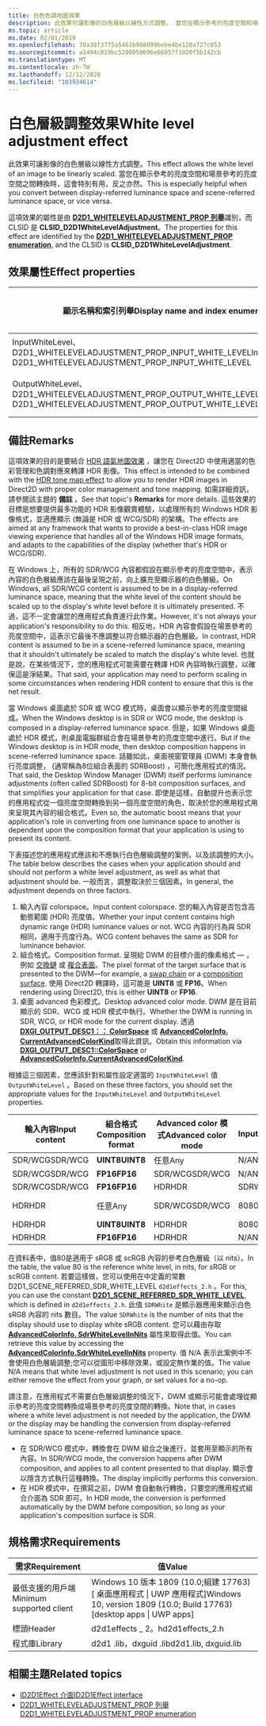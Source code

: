 ```yaml
---
title: 白色色調地圖效果
description: 此效果可讓影像的白色層級以線性方式調整。 當您在顯示參考的亮度空間和場景參考的亮度空間之間轉換時，這會特別有用，反之亦然。
ms.topic: article
ms.date: 02/01/2019
ms.openlocfilehash: 70a38f37f5a5461b968099bebe4be120a727c053
ms.sourcegitcommit: a1494c819bc5200050696e66057f1020f5b142cb
ms.translationtype: MT
ms.contentlocale: zh-TW
ms.lasthandoff: 12/12/2020
ms.locfileid: "103934614"
---
```

# <a name="white-level-adjustment-effect"></a><span data-ttu-id="3b7e9-104">白色層級調整效果</span><span class="sxs-lookup"><span data-stu-id="3b7e9-104">White level adjustment effect</span></span>

<span data-ttu-id="3b7e9-105">此效果可讓影像的白色層級以線性方式調整。</span><span class="sxs-lookup"><span data-stu-id="3b7e9-105">This effect allows the white level of an image to be linearly scaled.</span></span> <span data-ttu-id="3b7e9-106">當您在顯示參考的亮度空間和場景參考的亮度空間之間轉換時，這會特別有用，反之亦然。</span><span class="sxs-lookup"><span data-stu-id="3b7e9-106">This is especially helpful when you convert between display-referred luminance space and scene-referred luminance space, or vice versa.</span></span>

<span data-ttu-id="3b7e9-107">這項效果的屬性是由 [**D2D1_WHITELEVELADJUSTMENT_PROP 列舉**](/windows/desktop/api/d2d1effects_2/ne-d2d1effects_2-d2d1_whiteleveladjustment_prop)識別，而 CLSID 是 **CLSID_D2D1WhiteLevelAdjustment**。</span><span class="sxs-lookup"><span data-stu-id="3b7e9-107">The properties for this effect are identified by the [**D2D1_WHITELEVELADJUSTMENT_PROP enumeration**](/windows/desktop/api/d2d1effects_2/ne-d2d1effects_2-d2d1_whiteleveladjustment_prop), and the CLSID is **CLSID_D2D1WhiteLevelAdjustment**.</span></span>

## <a name="effect-properties"></a><span data-ttu-id="3b7e9-108">效果屬性</span><span class="sxs-lookup"><span data-stu-id="3b7e9-108">Effect properties</span></span>

| <span data-ttu-id="3b7e9-109">顯示名稱和索引列舉</span><span class="sxs-lookup"><span data-stu-id="3b7e9-109">Display name and index enumeration</span></span> | <span data-ttu-id="3b7e9-110">類型和預設值</span><span class="sxs-lookup"><span data-stu-id="3b7e9-110">Type and default value</span></span> | <span data-ttu-id="3b7e9-111">Description</span><span class="sxs-lookup"><span data-stu-id="3b7e9-111">Description</span></span> |
|-|-|-|
| <span data-ttu-id="3b7e9-112">InputWhiteLevel、D2D1_WHITELEVELADJUSTMENT_PROP_INPUT_WHITE_LEVEL</span><span class="sxs-lookup"><span data-stu-id="3b7e9-112">InputWhiteLevel, D2D1_WHITELEVELADJUSTMENT_PROP_INPUT_WHITE_LEVEL</span></span> | <span data-ttu-id="3b7e9-113">FLOAT</span><span class="sxs-lookup"><span data-stu-id="3b7e9-113">FLOAT</span></span> | <span data-ttu-id="3b7e9-114">輸入影像的白色層級，以 nits。</span><span class="sxs-lookup"><span data-stu-id="3b7e9-114">The white level of the input image, in nits.</span></span> |
| <span data-ttu-id="3b7e9-115">OutputWhiteLevel、D2D1_WHITELEVELADJUSTMENT_PROP_OUTPUT_WHITE_LEVEL</span><span class="sxs-lookup"><span data-stu-id="3b7e9-115">OutputWhiteLevel, D2D1_WHITELEVELADJUSTMENT_PROP_OUTPUT_WHITE_LEVEL</span></span> | <span data-ttu-id="3b7e9-116">FLOAT</span><span class="sxs-lookup"><span data-stu-id="3b7e9-116">FLOAT</span></span> | <span data-ttu-id="3b7e9-117">輸出影像的白色層級（nits）。</span><span class="sxs-lookup"><span data-stu-id="3b7e9-117">The white level of the output image, in nits.</span></span> |

## <a name="remarks"></a><span data-ttu-id="3b7e9-118">備註</span><span class="sxs-lookup"><span data-stu-id="3b7e9-118">Remarks</span></span>
<span data-ttu-id="3b7e9-119">這項效果的目的是要結合 [HDR 語氣地圖效果](hdr-tone-map-effect.md) ，讓您在 Direct2D 中使用適當的色彩管理和色調對應來轉譯 HDR 影像。</span><span class="sxs-lookup"><span data-stu-id="3b7e9-119">This effect is intended to be combined with the [HDR tone map effect](hdr-tone-map-effect.md) to allow you to render HDR images in Direct2D with proper color management and tone mapping.</span></span> <span data-ttu-id="3b7e9-120">如需詳細資訊，請參閱該主題的 **備註** 。</span><span class="sxs-lookup"><span data-stu-id="3b7e9-120">See that topic's **Remarks** for more details.</span></span> <span data-ttu-id="3b7e9-121">這些效果的目標是想要提供最多功能的 HDR 影像觀賞體驗，以處理所有的 Windows HDR 影像格式，並適應顯示 (無論是 HDR 或 WCG/SDR) 的架構。</span><span class="sxs-lookup"><span data-stu-id="3b7e9-121">The effects are aimed at any framework that wants to provide a best-in-class HDR image viewing experience that handles all of the Windows HDR image formats, and adapts to the capabilities of the display (whether that's HDR or WCG/SDR).</span></span>

<span data-ttu-id="3b7e9-122">在 Windows 上，所有的 SDR/WCG 內容都假設在顯示參考的亮度空間中，表示內容的白色層級應該在最後呈現之前，向上擴充至顯示器的白色層級。</span><span class="sxs-lookup"><span data-stu-id="3b7e9-122">On Windows, all SDR/WCG content is assumed to be in a display-referred luminance space, meaning that the white level of the content should be scaled up to the display's white level before it is ultimately presented.</span></span> <span data-ttu-id="3b7e9-123">不過，這不一定會讓您的應用程式負責進行此作業。</span><span class="sxs-lookup"><span data-stu-id="3b7e9-123">However, it's not always your application's responsibility to do this.</span></span> <span data-ttu-id="3b7e9-124">相反地，HDR 內容會假設在場景參考的亮度空間中，這表示它最後不應調整以符合顯示器的白色層級。</span><span class="sxs-lookup"><span data-stu-id="3b7e9-124">In contrast, HDR content is assumed to be in a scene-referred luminance space, meaning that it shouldn't ultimately be scaled to match the display's white level.</span></span> <span data-ttu-id="3b7e9-125">也就是說，在某些情況下，您的應用程式可能需要在轉譯 HDR 內容時執行調整，以確保這是淨結果。</span><span class="sxs-lookup"><span data-stu-id="3b7e9-125">That said, your application may need to perform scaling in some circumstances when rendering HDR content to ensure that this is the net result.</span></span>

<span data-ttu-id="3b7e9-126">當 Windows 桌面處於 SDR 或 WCG 模式時，桌面會以顯示參考的亮度空間組成。</span><span class="sxs-lookup"><span data-stu-id="3b7e9-126">When the Windows desktop is in SDR or WCG mode, the desktop is composed in a display-referred luminance space.</span></span> <span data-ttu-id="3b7e9-127">但是，如果 Windows 桌面處於 HDR 模式，則桌面電腦群組合會在場景參考的亮度空間中進行。</span><span class="sxs-lookup"><span data-stu-id="3b7e9-127">But if the Windows desktop is in HDR mode, then desktop composition happens in scene-referred luminance space.</span></span> <span data-ttu-id="3b7e9-128">話雖如此，桌面視窗管理員 (DWM) 本身會執行亮度調整， (通常稱為8位組合表面的 SDRBoost) ，可簡化應用程式的情況。</span><span class="sxs-lookup"><span data-stu-id="3b7e9-128">That said, the Desktop Window Manager (DWM) itself performs luminance adjustments (often called SDRBoost) for 8-bit composition surfaces, and that simplifies your application for that case.</span></span> <span data-ttu-id="3b7e9-129">即使是這樣，自動提升也表示您的應用程式從一個亮度空間轉換到另一個亮度空間的角色，取決於您的應用程式用來呈現其內容的組合格式。</span><span class="sxs-lookup"><span data-stu-id="3b7e9-129">Even so, the automatic boost means that your application's role in converting from one luminance space to another is dependent upon the composition format that your application is using to present its content.</span></span>

<span data-ttu-id="3b7e9-130">下表描述您的應用程式應該和不應執行白色層級調整的案例，以及該調整的大小。</span><span class="sxs-lookup"><span data-stu-id="3b7e9-130">The table below describes the cases when your application should and should not perform a white level adjustment, as well as what that adjustment should be.</span></span> <span data-ttu-id="3b7e9-131">一般而言，調整取決於三個因素。</span><span class="sxs-lookup"><span data-stu-id="3b7e9-131">In general, the adjustment depends on three factors.</span></span>

1. <span data-ttu-id="3b7e9-132">輸入內容 colorspace。</span><span class="sxs-lookup"><span data-stu-id="3b7e9-132">Input content colorspace.</span></span> <span data-ttu-id="3b7e9-133">您的輸入內容是否包含高動態範圍 (HDR) 亮度值。</span><span class="sxs-lookup"><span data-stu-id="3b7e9-133">Whether your input content contains high dynamic range (HDR) luminance values or not.</span></span> <span data-ttu-id="3b7e9-134">WCG 內容的行為與 SDR 相同，適用于亮度行為。</span><span class="sxs-lookup"><span data-stu-id="3b7e9-134">WCG content behaves the same as SDR for luminance behavior.</span></span>
2. <span data-ttu-id="3b7e9-135">組合格式。</span><span class="sxs-lookup"><span data-stu-id="3b7e9-135">Composition format.</span></span> <span data-ttu-id="3b7e9-136">呈現給 DWM 的目標介面的像素格式 &mdash; ，例如 [交換鏈](/windows/desktop/api/dxgi/nn-dxgi-idxgiswapchain) 或 [複合表面](/uwp/api/Windows.UI.Composition.ICompositionSurface)。</span><span class="sxs-lookup"><span data-stu-id="3b7e9-136">The pixel format of the target surface that is presented to the DWM&mdash;for example, a [swap chain](/windows/desktop/api/dxgi/nn-dxgi-idxgiswapchain) or a [composition surface](/uwp/api/Windows.UI.Composition.ICompositionSurface).</span></span> <span data-ttu-id="3b7e9-137">使用 Direct2D 轉譯時，這可能是 **UINT8** 或 **FP16**。</span><span class="sxs-lookup"><span data-stu-id="3b7e9-137">When rendering using Direct2D, this is either **UINT8** or **FP16**.</span></span>
3. <span data-ttu-id="3b7e9-138">桌面 advanced 色彩模式。</span><span class="sxs-lookup"><span data-stu-id="3b7e9-138">Desktop advanced color mode.</span></span> <span data-ttu-id="3b7e9-139">DWM 是在目前顯示的 SDR、WCG 或 HDR 模式中執行。</span><span class="sxs-lookup"><span data-stu-id="3b7e9-139">Whether the DWM is running in SDR, WCG, or HDR mode for the current display.</span></span> <span data-ttu-id="3b7e9-140">透過 [**DXGI_OUTPUT_DESC1：： ColorSpace**](/windows/desktop/api/dxgi1_6/ns-dxgi1_6-dxgi_output_desc1) 或 [**AdvancedColorInfo. CurrentAdvancedColorKind**](/uwp/api/windows.graphics.display.advancedcolorinfo.currentadvancedcolorkind)取得此資訊。</span><span class="sxs-lookup"><span data-stu-id="3b7e9-140">Obtain this information via [**DXGI_OUTPUT_DESC1::ColorSpace**](/windows/desktop/api/dxgi1_6/ns-dxgi1_6-dxgi_output_desc1) or [**AdvancedColorInfo.CurrentAdvancedColorKind**](/uwp/api/windows.graphics.display.advancedcolorinfo.currentadvancedcolorkind).</span></span>

<span data-ttu-id="3b7e9-141">根據這三個因素，您應該針對和屬性設定適當的 `InputWhiteLevel` 值 `OutputWhiteLevel` 。</span><span class="sxs-lookup"><span data-stu-id="3b7e9-141">Based on these three factors, you should set the appropriate values for the `InputWhiteLevel` and `OutputWhiteLevel` properties.</span></span>

|<span data-ttu-id="3b7e9-142">輸入內容</span><span class="sxs-lookup"><span data-stu-id="3b7e9-142">Input content</span></span>|<span data-ttu-id="3b7e9-143">組合格式</span><span class="sxs-lookup"><span data-stu-id="3b7e9-143">Composition format</span></span>|<span data-ttu-id="3b7e9-144">Advanced color 模式</span><span class="sxs-lookup"><span data-stu-id="3b7e9-144">Advanced color mode</span></span>|<span data-ttu-id="3b7e9-145">InputWhiteLevel</span><span class="sxs-lookup"><span data-stu-id="3b7e9-145">InputWhiteLevel</span></span>|<span data-ttu-id="3b7e9-146">OutputWhiteLevel</span><span class="sxs-lookup"><span data-stu-id="3b7e9-146">OutputWhiteLevel</span></span>|
|-|-|-|-|-|
|<span data-ttu-id="3b7e9-147">SDR/WCG</span><span class="sxs-lookup"><span data-stu-id="3b7e9-147">SDR/WCG</span></span>|<span data-ttu-id="3b7e9-148">**UINT8**</span><span class="sxs-lookup"><span data-stu-id="3b7e9-148">**UINT8**</span></span>|<span data-ttu-id="3b7e9-149">任意</span><span class="sxs-lookup"><span data-stu-id="3b7e9-149">Any</span></span>|<span data-ttu-id="3b7e9-150">N/A</span><span class="sxs-lookup"><span data-stu-id="3b7e9-150">N/A</span></span>|<span data-ttu-id="3b7e9-151">N/A</span><span class="sxs-lookup"><span data-stu-id="3b7e9-151">N/A</span></span>|
|<span data-ttu-id="3b7e9-152">SDR/WCG</span><span class="sxs-lookup"><span data-stu-id="3b7e9-152">SDR/WCG</span></span>|<span data-ttu-id="3b7e9-153">**FP16**</span><span class="sxs-lookup"><span data-stu-id="3b7e9-153">**FP16**</span></span>|<span data-ttu-id="3b7e9-154">SDR/WCG</span><span class="sxs-lookup"><span data-stu-id="3b7e9-154">SDR/WCG</span></span>|<span data-ttu-id="3b7e9-155">N/A</span><span class="sxs-lookup"><span data-stu-id="3b7e9-155">N/A</span></span>|<span data-ttu-id="3b7e9-156">N/A</span><span class="sxs-lookup"><span data-stu-id="3b7e9-156">N/A</span></span>|
|<span data-ttu-id="3b7e9-157">SDR/WCG</span><span class="sxs-lookup"><span data-stu-id="3b7e9-157">SDR/WCG</span></span>|<span data-ttu-id="3b7e9-158">**FP16**</span><span class="sxs-lookup"><span data-stu-id="3b7e9-158">**FP16**</span></span>|<span data-ttu-id="3b7e9-159">HDR</span><span class="sxs-lookup"><span data-stu-id="3b7e9-159">HDR</span></span>|<span data-ttu-id="3b7e9-160">SDRWhite</span><span class="sxs-lookup"><span data-stu-id="3b7e9-160">SDRWhite</span></span>|<span data-ttu-id="3b7e9-161">80</span><span class="sxs-lookup"><span data-stu-id="3b7e9-161">80</span></span>|
|<span data-ttu-id="3b7e9-162">HDR</span><span class="sxs-lookup"><span data-stu-id="3b7e9-162">HDR</span></span>|<span data-ttu-id="3b7e9-163">任意</span><span class="sxs-lookup"><span data-stu-id="3b7e9-163">Any</span></span>|<span data-ttu-id="3b7e9-164">SDR/WCG</span><span class="sxs-lookup"><span data-stu-id="3b7e9-164">SDR/WCG</span></span>|<span data-ttu-id="3b7e9-165">80</span><span class="sxs-lookup"><span data-stu-id="3b7e9-165">80</span></span>|[<span data-ttu-id="3b7e9-166">**DXGI_OUTPUT_DESC1：： MaxLuminance**</span><span class="sxs-lookup"><span data-stu-id="3b7e9-166">**DXGI_OUTPUT_DESC1::MaxLuminance**</span></span>](/windows/desktop/api/dxgi1_6/ns-dxgi1_6-dxgi_output_desc1)|
|<span data-ttu-id="3b7e9-167">HDR</span><span class="sxs-lookup"><span data-stu-id="3b7e9-167">HDR</span></span>|<span data-ttu-id="3b7e9-168">**UINT8**</span><span class="sxs-lookup"><span data-stu-id="3b7e9-168">**UINT8**</span></span>|<span data-ttu-id="3b7e9-169">HDR</span><span class="sxs-lookup"><span data-stu-id="3b7e9-169">HDR</span></span>|<span data-ttu-id="3b7e9-170">80</span><span class="sxs-lookup"><span data-stu-id="3b7e9-170">80</span></span>|<span data-ttu-id="3b7e9-171">SDRWhite</span><span class="sxs-lookup"><span data-stu-id="3b7e9-171">SDRWhite</span></span>|
|<span data-ttu-id="3b7e9-172">HDR</span><span class="sxs-lookup"><span data-stu-id="3b7e9-172">HDR</span></span>|<span data-ttu-id="3b7e9-173">**FP16**</span><span class="sxs-lookup"><span data-stu-id="3b7e9-173">**FP16**</span></span>|<span data-ttu-id="3b7e9-174">HDR</span><span class="sxs-lookup"><span data-stu-id="3b7e9-174">HDR</span></span>|<span data-ttu-id="3b7e9-175">N/A</span><span class="sxs-lookup"><span data-stu-id="3b7e9-175">N/A</span></span>|<span data-ttu-id="3b7e9-176">N/A</span><span class="sxs-lookup"><span data-stu-id="3b7e9-176">N/A</span></span>|

<span data-ttu-id="3b7e9-177">在資料表中，值80是適用于 sRGB 或 scRGB 內容的參考白色層級（以 nits）。</span><span class="sxs-lookup"><span data-stu-id="3b7e9-177">In the table, the value 80 is the reference white level, in nits, for sRGB or scRGB content.</span></span> <span data-ttu-id="3b7e9-178">若要這樣做，您可以使用[](/windows/desktop/direct2d/direct2d-constants)在中定義的常數 D2D1_SCENE_REFERRED_SDR_WHITE_LEVEL `d2d1effects_2.h` 。</span><span class="sxs-lookup"><span data-stu-id="3b7e9-178">For this, you can use the constant [**D2D1_SCENE_REFERRED_SDR_WHITE_LEVEL**](/windows/desktop/direct2d/direct2d-constants), which is defined in `d2d1effects_2.h`.</span></span> <span data-ttu-id="3b7e9-179">此值 `SDRWhite` 是顯示器應用來顯示白色 sRGB 內容的 nits 數目。</span><span class="sxs-lookup"><span data-stu-id="3b7e9-179">The value `SDRWhite` is the number of nits that the display should use to display white sRGB content.</span></span> <span data-ttu-id="3b7e9-180">您可以藉由存取 [**AdvancedColorInfo. SdrWhiteLevelInNits**](/uwp/api/windows.graphics.display.advancedcolorinfo.sdrwhitelevelinnits) 屬性來取得此值。</span><span class="sxs-lookup"><span data-stu-id="3b7e9-180">You can retrieve this value by accessing the [**AdvancedColorInfo.SdrWhiteLevelInNits**](/uwp/api/windows.graphics.display.advancedcolorinfo.sdrwhitelevelinnits) property.</span></span> <span data-ttu-id="3b7e9-181">值 N/A 表示此案例中不會使用白色層級調整;您可以從圖形中移除效果，或設定無作業的值。</span><span class="sxs-lookup"><span data-stu-id="3b7e9-181">The value N/A means that white level adjustment is not used in this scenario; you can either remove the effect from your graph, or set values for a no-op.</span></span>

<span data-ttu-id="3b7e9-182">請注意，在應用程式不需要白色層級調整的情況下，DWM 或顯示可能會處理從顯示參考的亮度空間轉換成場景參考的亮度空間的轉換。</span><span class="sxs-lookup"><span data-stu-id="3b7e9-182">Note that, in cases where a white level adjustment is not needed by the application, the DWM or the display may be handling the conversion from display-referred luminance space to scene-referred luminance space.</span></span>

- <span data-ttu-id="3b7e9-183">在 SDR/WCG 模式中，轉換會在 DWM 組合之後進行，並套用至顯示的所有內容。</span><span class="sxs-lookup"><span data-stu-id="3b7e9-183">In SDR/WCG mode, the conversion happens after DWM composition, and applies to all content presented to that display.</span></span> <span data-ttu-id="3b7e9-184">顯示會以隱含方式執行這種轉換。</span><span class="sxs-lookup"><span data-stu-id="3b7e9-184">The display implicitly performs this conversion.</span></span>
- <span data-ttu-id="3b7e9-185">在 HDR 模式中，在撰寫之前，DWM 會自動執行轉換，只要您的應用程式組合介面為 SDR 即可。</span><span class="sxs-lookup"><span data-stu-id="3b7e9-185">In HDR mode, the conversion is performed automatically by the DWM before composition, so long as your application's composition surface is SDR.</span></span>

## <a name="requirements"></a><span data-ttu-id="3b7e9-186">規格需求</span><span class="sxs-lookup"><span data-stu-id="3b7e9-186">Requirements</span></span>

| <span data-ttu-id="3b7e9-187">需求</span><span class="sxs-lookup"><span data-stu-id="3b7e9-187">Requirement</span></span> | <span data-ttu-id="3b7e9-188">值</span><span class="sxs-lookup"><span data-stu-id="3b7e9-188">Value</span></span> |
|-|-|
| <span data-ttu-id="3b7e9-189">最低支援的用戶端</span><span class="sxs-lookup"><span data-stu-id="3b7e9-189">Minimum supported client</span></span> | <span data-ttu-id="3b7e9-190">Windows 10 版本 1809 (10.0;組建 17763) \[ 桌面應用程式 \| UWP 應用程式\]</span><span class="sxs-lookup"><span data-stu-id="3b7e9-190">Windows 10, version 1809 (10.0; Build 17763) \[desktop apps \| UWP apps\]</span></span> |
| <span data-ttu-id="3b7e9-191">標頭</span><span class="sxs-lookup"><span data-stu-id="3b7e9-191">Header</span></span> | <span data-ttu-id="3b7e9-192">d2d1effects \_ 2。h</span><span class="sxs-lookup"><span data-stu-id="3b7e9-192">d2d1effects\_2.h</span></span> |
| <span data-ttu-id="3b7e9-193">程式庫</span><span class="sxs-lookup"><span data-stu-id="3b7e9-193">Library</span></span> | <span data-ttu-id="3b7e9-194">d2d1 .lib，dxguid .lib</span><span class="sxs-lookup"><span data-stu-id="3b7e9-194">d2d1.lib, dxguid.lib</span></span> |

## <a name="related-topics"></a><span data-ttu-id="3b7e9-195">相關主題</span><span class="sxs-lookup"><span data-stu-id="3b7e9-195">Related topics</span></span>

* [<span data-ttu-id="3b7e9-196">ID2D1Effect 介面</span><span class="sxs-lookup"><span data-stu-id="3b7e9-196">ID2D1Effect interface</span></span>](/windows/desktop/api/d2d1_1/nn-d2d1_1-id2d1effect)
* [<span data-ttu-id="3b7e9-197">D2D1_WHITELEVELADJUSTMENT_PROP 列舉</span><span class="sxs-lookup"><span data-stu-id="3b7e9-197">D2D1_WHITELEVELADJUSTMENT_PROP enumeration</span></span>](/windows/desktop/api/d2d1effects_2/ne-d2d1effects_2-d2d1_whiteleveladjustment_prop)
